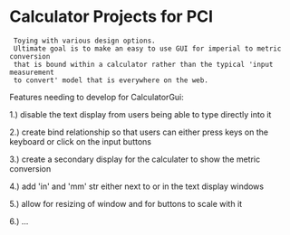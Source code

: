 # Calculator Projects for PCI
     Toying with various design options.
     Ultimate goal is to make an easy to use GUI for imperial to metric conversion
     that is bound within a calculator rather than the typical 'input measurement
     to convert' model that is everywhere on the web.

Features needing to develop for CalculatorGui:

1.) disable the text display from users being able to type directly into it

2.) create bind relationship so that users can either press keys on the keyboard or click on the input buttons

3.) create a secondary display for the calculater to show the metric conversion

4.) add 'in' and 'mm' str either next to or in the text display windows

5.) allow for resizing of window and for buttons to scale with it

6.) ...

